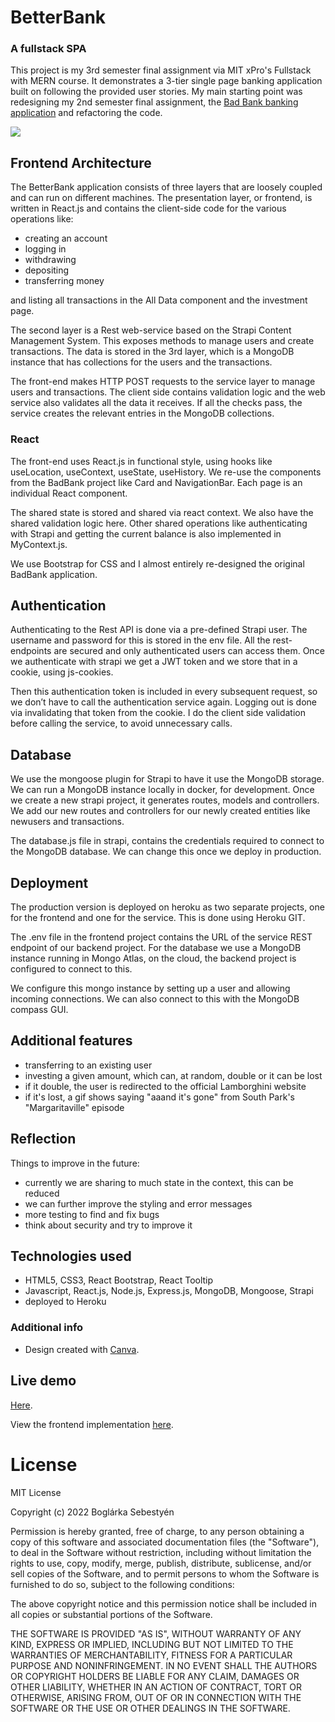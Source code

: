 # BetterBank

### A fullstack SPA 

This project is my 3rd semester final assignment via MIT xPro's Fullstack with MERN course. It demonstrates a 3-tier single page banking application built on following the provided user stories. My main starting point was redesigning my 2nd semester final assignment, the [Bad Bank banking application](https://github.com/boglarkasebestyen/badBank) and refactoring the code.

<!--<p align="center">
<img src=""
</p>-->

![](https://i.imgur.com/itZccN1.jpg)

## Frontend Architecture
The BetterBank application consists of three layers that are loosely coupled and can run on different machines. The presentation layer, or frontend, is written in React.js and contains the client-side code for the various operations like:

- creating an account
- logging in
- withdrawing
- depositing
- transferring money

and listing all transactions in the All Data component and the investment page.


The second layer is a Rest web-service based on the Strapi Content Management System. This exposes methods to manage users and create transactions. The data is stored in the 3rd layer, which is a MongoDB instance that has collections for the users and the transactions.

The front-end makes HTTP POST requests to the service layer to manage users and transactions. The client side contains validation logic and the web service also validates all the data it receives. If all the checks pass, the service creates the relevant entries in the MongoDB collections.

### React

The front-end uses React.js in functional style, using hooks like useLocation, useContext, useState, useHistory. We re-use the components from the BadBank project like Card and NavigationBar. Each page is an individual React component.

The shared state is stored and shared via react context. We also have the shared validation logic here. Other shared operations like authenticating with Strapi and getting the current balance is also implemented in MyContext.js.

We use Bootstrap for CSS and I almost entirely re-designed the original BadBank application.

## Authentication
Authenticating to the Rest API is done via a pre-defined Strapi user. The username and password for this is stored in the env file. All the rest-endpoints are secured and only authenticated users can access them. Once we authenticate with strapi we get a JWT token and we store that in a cookie, using js-cookies. 

Then this authentication token is included in every subsequent request, so we don’t have to call the authentication service again.
Logging out is done via invalidating that token from the cookie. I do the client side validation before calling the service, to avoid unnecessary calls.

## Database
We use the mongoose plugin for Strapi to have it use the MongoDB storage. We can run a MongoDB instance locally in docker, for development. 
Once we create a new strapi project, it generates routes, models and controllers. We add our new routes and controllers for our newly created entities like newusers and transactions.

The database.js file in strapi, contains the credentials required to connect to the MongoDB database. We can change this once we deploy in production.

## Deployment
The production version is deployed on heroku as two separate projects, one for the frontend and one for the service. This is done using Heroku GIT.

The .env file in the frontend project contains the URL of the service REST endpoint of our backend project.
For the database we use a MongoDB instance running in Mongo Atlas, on the cloud, the backend project is configured to connect to this.

We configure this mongo instance by setting up a user and allowing incoming connections. We can also connect to this with the MongoDB compass GUI.

## Additional features
- transferring to an existing user
- investing a given amount, which can, at random, double or it can be lost
- if it double, the user is redirected to the official Lamborghini website
- if it's lost, a gif shows saying "aaand it's gone" from South Park's "Margaritaville" episode 


## Reflection
Things to improve in the future:

- currently we are sharing to much state in the context, this can be reduced
- we can further improve the styling and error messages
- more testing to find and fix bugs
- think about security and try to improve it


## Technologies used

- HTML5, CSS3, React Bootstrap, React Tooltip
- Javascript, React.js, Node.js, Express.js, 	MongoDB, Mongoose, Strapi
- deployed to Heroku

### Additional info
* Design created with [Canva](https://www.canva.com/).

## Live demo
[Here](https://betterbankbsebe.herokuapp.com/#/).

View the frontend implementation [here](https://github.com/boglarkasebestyen/betterbank_frontend).



# License

MIT License

Copyright (c) 2022 Boglárka Sebestyén

Permission is hereby granted, free of charge, to any person obtaining a copy of this software and associated documentation files (the "Software"), to deal in the Software without restriction, including without limitation the rights to use, copy, modify, merge, publish, distribute, sublicense, and/or sell copies of the Software, and to permit persons to whom the Software is furnished to do so, subject to the following conditions:

The above copyright notice and this permission notice shall be included in all copies or substantial portions of the Software.

THE SOFTWARE IS PROVIDED "AS IS", WITHOUT WARRANTY OF ANY KIND, EXPRESS OR IMPLIED, INCLUDING BUT NOT LIMITED TO THE WARRANTIES OF MERCHANTABILITY, FITNESS FOR A PARTICULAR PURPOSE AND NONINFRINGEMENT. IN NO EVENT SHALL THE AUTHORS OR COPYRIGHT HOLDERS BE LIABLE FOR ANY CLAIM, DAMAGES OR OTHER LIABILITY, WHETHER IN AN ACTION OF CONTRACT, TORT OR OTHERWISE, ARISING FROM, OUT OF OR IN CONNECTION WITH THE SOFTWARE OR THE USE OR OTHER DEALINGS IN THE SOFTWARE.